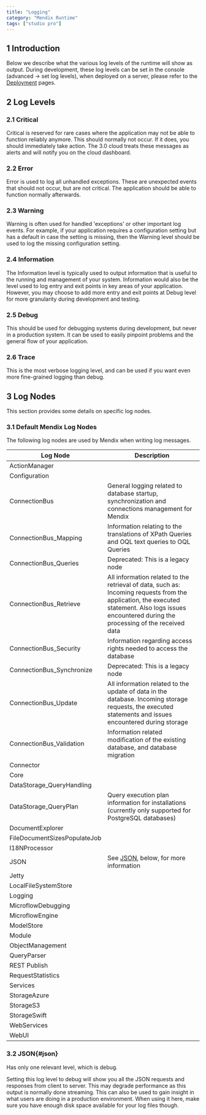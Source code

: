 ```yaml
---
title: "Logging"
category: "Mendix Runtime"
tags: ["studio pro"]
---
```


## 1 Introduction

Below we describe what the various log levels of the runtime will show as output.
During development, these log levels can be set in the console (advanced -> set log levels), when deployed on a server, please refer to the [Deployment](/developerportal/deploy/mendix-cloud-deploy) pages.

## 2 Log Levels

### 2.1 Critical

Critical is reserved for rare cases where the application may not be able to function reliably anymore. This should normally not occur. If it does, you should immediately take action. The 3.0 cloud treats these messages as alerts and will notify you on the cloud dashboard.

### 2.2 Error

Error is used to log all unhandled exceptions. These are unexpected events that should not occur, but are not critical. The application should be able to function normally afterwards.

### 2.3 Warning

Warning is often used for handled 'exceptions' or other important log events. For example, if your application requires a configuration setting but has a default in case the setting is missing, then the Warning level should be used to log the missing configuration setting.

### 2.4 Information

The Information level is typically used to output information that is useful to the running and management of your system. Information would also be the level used to log entry and exit points in key areas of your application. However, you may choose to add more entry and exit points at Debug level for more granularity during development and testing.

### 2.5 Debug

This should be used for debugging systems during development, but never in a production system. It can be used to easily pinpoint problems and the general flow of your application.

### 2.6 Trace

This is the most verbose logging level, and can be used if you want even more fine-grained logging than debug.

## 3 Log Nodes

This section provides some details on specific log nodes.

### 3.1 Default Mendix Log Nodes

The following log nodes are used by Mendix when writing log messages.

| Log Node | Description
| --- | --- |
| ActionManager | |
| Configuration | |
| ConnectionBus | General logging related to database startup, synchronization and connections management for Mendix |
| ConnectionBus_Mapping | Information relating to the translations of XPath Queries and OQL text queries to OQL Queries |
| ConnectionBus_Queries | Deprecated: This is a legacy node |
| ConnectionBus_Retrieve | All information related to the retrieval of data, such as: Incoming requests from the application, the executed statement. Also logs issues encountered during the processing of the received data |
| ConnectionBus_Security | Information regarding access rights needed to access the database |
| ConnectionBus_Synchronize | Deprecated: This is a legacy node |
| ConnectionBus_Update | All information related to the update of data in the database. Incoming storage requests, the executed statements and issues encountered during storage |
| ConnectionBus_Validation | Information related modification of the existing database, and database migration |
| Connector | |
| Core | |
| DataStorage_QueryHandling | |
| DataStorage_QueryPlan | Query execution plan information for installations (currently only supported for PostgreSQL databases)|
| DocumentExplorer |
| FileDocumentSizesPopulateJob | |
| I18NProcessor | |
| JSON | See [JSON](#json), below, for more information |
| Jetty | |
| LocalFileSystemStore | |
| Logging | |
| MicroflowDebugging | |
| MicroflowEngine | |
| ModelStore | |
| Module | |
| ObjectManagement | |
| QueryParser | |
| REST Publish | |
| RequestStatistics | |
| Services | |
| StorageAzure | |
| StorageS3 | |
| StorageSwift | |
| WebServices | |
| WebUI | |

### 3.2 JSON{#json}

Has only one relevant level, which is debug.

Setting this log level to debug will show you all the JSON requests and responses from client to server. This may degrade performance as this output is normally done streaming. This can also be used to gain insight in what users are doing in a production environment. When using it here, make sure you have enough disk space available for your log files though.
